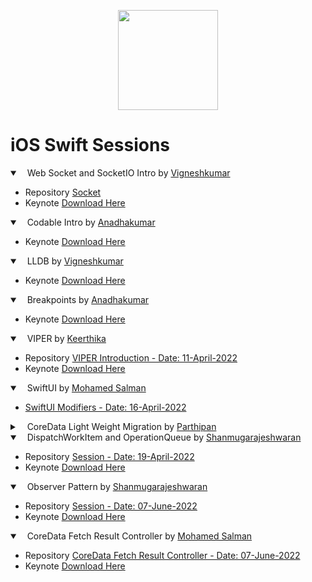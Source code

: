 <p align="center">
  <img height="160" src="https://d2908q01vomqb2.cloudfront.net/0716d9708d321ffb6a00818614779e779925365c/2021/08/26/swift.png" />
</p>

# iOS Swift Sessions

<details open>
<summary> &nbsp;&nbsp; Web Socket and SocketIO Intro by <a href="#">Vigneshkumar</a></summary>

  - Repository [Socket](https://github.com/Vigneshkumarzx/SocketIoExmaple)
  - Keynote [Download Here](https://github.com/Vigneshkumarzx/SocketIoExmaple/blob/main/SocketIoExmaple/Keynote/socket%20.key)
</details>

<details open>
<summary> &nbsp;&nbsp; Codable Intro by <a href="https://github.com/Anandhajs">Anadhakumar</a></summary>

  - Keynote [Download Here](/resources/codable_intro.key)
</details>

<details open>
<summary> &nbsp;&nbsp; LLDB by <a href="https://github.com/Vigneshkumarzx">Vigneshkumar</a></summary>

  - Keynote [Download Here](/resources/LLDB_intro.key)
</details>

<details open>
<summary> &nbsp;&nbsp; Breakpoints by <a href="https://github.com/Anandhajs">Anadhakumar</a></summary>

  - Keynote [Download Here](/resources/BreakPoints_Intro.key)
</details>

<details open>
<summary> &nbsp;&nbsp; VIPER by <a href="https://github.com/Keerthi-Sparkout">Keerthika</a></summary>

- Repository [VIPER Introduction - Date: 11-April-2022](#)
- Keynote [Download Here](/resources/VIPER_Design_Pattern.key)
</details>

<details open>
<summary> &nbsp;&nbsp; SwiftUI by <a href="https://github.com/mohamed-salman-7">Mohamed Salman</a></summary>

- [SwiftUI Modifiers - Date: 16-April-2022](#)
</details>

<details>
<summary> &nbsp;&nbsp; CoreData Light Weight Migration by <a href="https://github.com/Parthipan-Sparkout">Parthipan</a></summary>

- [Session - Date: 18-April-2022](#)
</details>

<details open>
<summary> &nbsp;&nbsp; DispatchWorkItem and OperationQueue by <a href="https://github.com/shanmugam105">Shanmugarajeshwaran</a></summary>

-  Repository [Session - Date: 19-April-2022](https://github.com/shanmugam105/DispatchWorkItem-Example)
-  Keynote [Download Here](/resources/DispatchWorkItem_and_OperationQueue.key)
</details>

<details open>
<summary> &nbsp;&nbsp; Observer Pattern by <a href="https://github.com/shanmugam105">Shanmugarajeshwaran</a></summary>

-  Repository [Session - Date: 07-June-2022](https://github.com/shanmugam105/Behavioral-Design-Patterns)
-  Keynote [Download Here](/resources/Observer_Pattern.key)
</details>

<details open>
<summary> &nbsp;&nbsp; CoreData Fetch Result Controller by <a href="https://github.com/mohamed-salman-7">Mohamed Salman</a></summary>

- Repository [CoreData Fetch Result Controller - Date: 07-June-2022](https://github.com/mohamed-salman-7/Core_data_Fetch_Result_controller)
-  Keynote [Download Here](/resources/CoreDataFetchResultController/CoreData_Fetch_result_controller.key)
</details>
